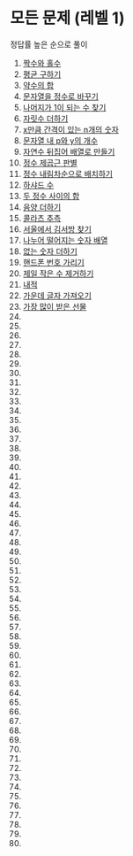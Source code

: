 # 모든 문제 (레벨 1)

정답률 높은 순으로 풀이

1. <a href="https://school.programmers.co.kr/learn/courses/30/lessons/12937">짝수와 홀수</a>
2. <a href="https://school.programmers.co.kr/learn/courses/30/lessons/12944">평균 구하기</a>
3. <a href="https://school.programmers.co.kr/learn/courses/30/lessons/12928">약수의 합</a>
4. <a href="https://school.programmers.co.kr/learn/courses/30/lessons/12925">문자열을 정수로 바꾸기</a>
5. <a href="https://school.programmers.co.kr/learn/courses/30/lessons/87389">나머지가 1이 되는 수 찾기</a>
6. <a href="https://school.programmers.co.kr/learn/courses/30/lessons/12931">자릿수 더하기</a>
7. <a href="https://school.programmers.co.kr/learn/courses/30/lessons/12954">x만큼 간격이 있는 n개의 숫자</a>
8. <a href="https://school.programmers.co.kr/learn/courses/30/lessons/12916">문자열 내 p와 y의 개수</a>
9. <a href="https://school.programmers.co.kr/learn/courses/30/lessons/12932">자연수 뒤집어 배열로 만들기</a>
10. <a href="https://school.programmers.co.kr/learn/courses/30/lessons/12934">정수 제곱근 판별</a>
11. <a href="https://school.programmers.co.kr/learn/courses/30/lessons/12933">정수 내림차순으로 배치하기</a>
12. <a href="https://school.programmers.co.kr/learn/courses/30/lessons/12947">하샤드 수</a>
13. <a href="https://school.programmers.co.kr/learn/courses/30/lessons/12912">두 정수 사이의 합</a>
14. <a href="https://school.programmers.co.kr/learn/courses/30/lessons/76501">음양 더하기</a>
15. <a href="https://school.programmers.co.kr/learn/courses/30/lessons/12943">콜라츠 추측</a>
16. <a href="https://school.programmers.co.kr/learn/courses/30/lessons/12919">서울에서 김서방 찾기</a>
17. <a href="https://school.programmers.co.kr/learn/courses/30/lessons/12910">나누어 떨어지는 숫자 배열</a>
18. <a href="https://school.programmers.co.kr/learn/courses/30/lessons/86051">없는 숫자 더하기</a>
19. <a href="https://school.programmers.co.kr/learn/courses/30/lessons/12948">핸드폰 번호 가리기</a>
20. <a href="https://school.programmers.co.kr/learn/courses/30/lessons/12935">제일 작은 수 제거하기</a>
21. <a href="https://school.programmers.co.kr/learn/courses/30/lessons/70128">내적</a>
22. <a href="https://school.programmers.co.kr/learn/courses/30/lessons/12903">가운데 글자 가져오기</a>
23. <a href="https://school.programmers.co.kr/learn/courses/30/lessons/258712">가장 많이 받은 선물</a>
24. <a href=""></a>
25. <a href=""></a>
26. <a href=""></a>
27. <a href=""></a>
28. <a href=""></a>
29. <a href=""></a>
30. <a href=""></a>
31. <a href=""></a>
32. <a href=""></a>
33. <a href=""></a>
34. <a href=""></a>
35. <a href=""></a>
36. <a href=""></a>
37. <a href=""></a>
38. <a href=""></a>
39. <a href=""></a>
40. <a href=""></a>
41. <a href=""></a>
42. <a href=""></a>
43. <a href=""></a>
44. <a href=""></a>
45. <a href=""></a>
46. <a href=""></a>
47. <a href=""></a>
48. <a href=""></a>
49. <a href=""></a>
50. <a href=""></a>
51. <a href=""></a>
52. <a href=""></a>
53. <a href=""></a>
54. <a href=""></a>
55. <a href=""></a>
56. <a href=""></a>
57. <a href=""></a>
58. <a href=""></a>
59. <a href=""></a>
60. <a href=""></a>
61. <a href=""></a>
62. <a href=""></a>
63. <a href=""></a>
64. <a href=""></a>
65. <a href=""></a>
66. <a href=""></a>
67. <a href=""></a>
68. <a href=""></a>
69. <a href=""></a>
70. <a href=""></a>
71. <a href=""></a>
72. <a href=""></a>
73. <a href=""></a>
74. <a href=""></a>
75. <a href=""></a>
76. <a href=""></a>
77. <a href=""></a>
78. <a href=""></a>
79. <a href=""></a>
80. <a href=""></a>
